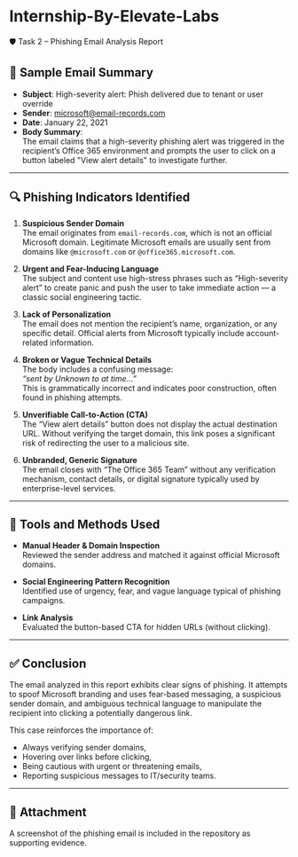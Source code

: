 # Internship-By-Elevate-Labs
🛡️ Task 2 – Phishing Email Analysis Report

## 📩 Sample Email Summary

- **Subject**: High-severity alert: Phish delivered due to tenant or user override  
- **Sender**: microsoft@email-records.com  
- **Date**: January 22, 2021  
- **Body Summary**:  
  The email claims that a high-severity phishing alert was triggered in the recipient’s Office 365 environment and prompts the user to click on a button labeled "View alert details" to investigate further.

---

## 🔍 Phishing Indicators Identified

1. **Suspicious Sender Domain**  
   The email originates from `email-records.com`, which is not an official Microsoft domain. Legitimate Microsoft emails are usually sent from domains like `@microsoft.com` or `@office365.microsoft.com`.

2. **Urgent and Fear-Inducing Language**  
   The subject and content use high-stress phrases such as “High-severity alert” to create panic and push the user to take immediate action — a classic social engineering tactic.

3. **Lack of Personalization**  
   The email does not mention the recipient’s name, organization, or any specific detail. Official alerts from Microsoft typically include account-related information.

4. **Broken or Vague Technical Details**  
   The body includes a confusing message:  
   *“sent by Unknown to at time…”*  
   This is grammatically incorrect and indicates poor construction, often found in phishing attempts.

5. **Unverifiable Call-to-Action (CTA)**  
   The “View alert details” button does not display the actual destination URL. Without verifying the target domain, this link poses a significant risk of redirecting the user to a malicious site.

6. **Unbranded, Generic Signature**  
   The email closes with “The Office 365 Team” without any verification mechanism, contact details, or digital signature typically used by enterprise-level services.

---

## 🧰 Tools and Methods Used

- **Manual Header & Domain Inspection**  
  Reviewed the sender address and matched it against official Microsoft domains.

- **Social Engineering Pattern Recognition**  
  Identified use of urgency, fear, and vague language typical of phishing campaigns.

- **Link Analysis**  
  Evaluated the button-based CTA for hidden URLs (without clicking).

---

## ✅ Conclusion

The email analyzed in this report exhibits clear signs of phishing. It attempts to spoof Microsoft branding and uses fear-based messaging, a suspicious sender domain, and ambiguous technical language to manipulate the recipient into clicking a potentially dangerous link.

This case reinforces the importance of:
- Always verifying sender domains,
- Hovering over links before clicking,
- Being cautious with urgent or threatening emails,
- Reporting suspicious messages to IT/security teams.

---

## 📎 Attachment

A screenshot of the phishing email is included in the repository as supporting evidence.

